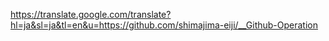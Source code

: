 




https://translate.google.com/translate?hl=ja&sl=ja&tl=en&u=https://github.com/shimajima-eiji/__Github-Operation
